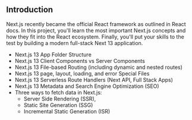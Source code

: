 ## Introduction
Next.js recently became the official React framework as outlined in React docs. In this project, you'll learn the most important Next.js concepts and how they fit into the React ecosystem. Finally, you'll put your skills to the test by building a modern full-stack Next 13 application.
 

- Next.js 13 App Folder Structure
- Next.js 13 Client Components vs Server Components
- Next.js 13 File-based Routing (including dynamic and nested routes)
- Next.js 13 page, layout, loading, and error Special Files
- Next.js 13 Serverless Route Handlers (Next API, Full Stack Apps)
- Next.js 13 Metadata and Search Engine Optimization (SEO)
- Three ways to fetch data in Next.js:
   - Server Side Rendering (SSR),
   - Static Site Generation (SSG)
   - Incremental Static Generation (ISR)


